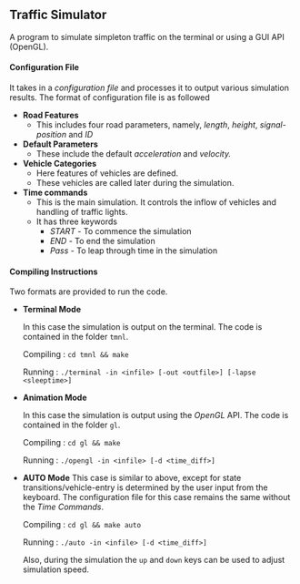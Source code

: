 ## Traffic Simulator

A program to simulate simpleton traffic on the terminal or using a GUI API (OpenGL).

#### Configuration File

It takes in a _configuration file_ and processes it to output various simulation results. The format of configuration file is as followed

- **Road Features**
  - This includes four road parameters, namely, *length*, *height*, *signal-position* and *ID*
- **Default Parameters**
  - These include the default *acceleration* and *velocity.*
- **Vehicle Categories**
  - Here features of vehicles are defined.
  - These vehicles are called later during the simulation.
- **Time commands**
  - This is the main simulation. It controls the inflow of vehicles and handling of traffic lights.
  - It has three keywords
    - *START* - To commence the simulation
    - *END* - To end the simulation
    - *Pass* - To leap through time in the simulation



#### Compiling Instructions

Two formats are provided to run the code.

- **Terminal Mode**

  In this case the simulation is output on the terminal. The code is contained in the folder `tmnl`.

  Compiling : `cd tmnl && make`

  Running : `./terminal -in <infile> [-out <outfile>] [-lapse <sleeptime>]`

- **Animation Mode**

  In this case the simulation is output using the *OpenGL* API. The code is contained in the folder `gl`.

  Compiling : `cd gl && make`

  Running : `./opengl -in <infile> [-d <time_diff>]`

- **AUTO Mode**
  This case is similar to above, except for state transitions/vehicle-entry is determined by the user input from the keyboard. The configuration file for this case remains the same without the _Time Commands_.

  Compiling : `cd gl && make auto`

  Running : `./auto -in <infile> [-d <time_diff>]`

  Also, during the simulation the `up` and `down` keys can be used to adjust simulation speed.
